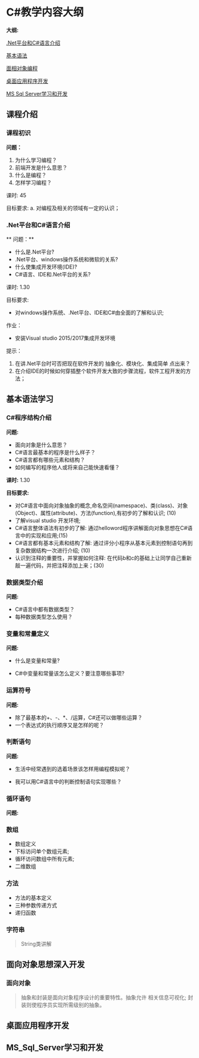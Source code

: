 # C#教学内容大纲

**大纲:**

[.Net平台和C#语言介绍](#.Net平台和C#语言介绍)

[基本语法](#基本语法学习)

[面相对象编程](#面向对象思想深入开发)

[桌面应用程序开发](#桌面应用程序开发)

[MS Sql Server学习和开发](#MS_Sql_Server学习和开发)

## 课程介绍

### 课程初识

**问题：**

 1. 为什么学习编程？
 2. 前端开发是什么意思？
 3. 什么是编程？
 4. 怎样学习编程？

课时: 45

目标要求: 
	a. 对编程及相关的领域有一定的认识；
	
### .Net平台和C#语言介绍

** 问题：**
	
+  什么是.Net平台? 
+  .Net平台、windows操作系统和微软的关系? 
+  什么使集成开发环境(IDE)?
+  C#语言、IDE和.Net平台的关系?

课时: 1.30

目标要求: 

+ 对windows操作系统、.Net平台、IDE和C#由全面的了解和认识;

作业：

+ 安装Visual studio 2015/2017集成开发环境
	
提示：

1. 在讲.Net平台时可否把现在软件开发的 抽象化、模块化、集成简单 点出来？
2. 在介绍IDE的时候如何穿插整个软件开发大致的步骤流程，软件工程开发的方法；

## 基本语法学习

### C#程序结构介绍

**问题:**

+  面向对象是什么意思？
+  C#语言最基本的程序是什么样子？
+  C#语言都有哪些元素和结构？
+  如何编写的程序他人或将来自己能快速看懂？

**课时:** 1.30

**目标要求:**

+ 对C#语言中面向对象抽象的概念,命名空间(namespace)、类(class)、对象(Object)、属性(attribute)、方法(function),有初步的了解和认识; (10)
+ 了解visual studio 开发环境;
+ C#语言整体语法有初步的了解: 通过helloword程序讲解面向对象思想在C#语言中的实现和应用;(15)
+ C#语言都有基本元素和结构了解: 通过评分小程序从基本元素到控制语句再到复杂数据结构一次进行介绍; (10)
+ 认识到注释的重要性，并掌握如何注释: 在代码b和c的基础上让同学自己重新敲一遍代码，并把注释添加上来；(30)
	
### 数据类型介绍
	
**问题:**

+ C#语言中都有数据类型？
+ 每种数据类型怎么使用？

### 变量和常量定义

**问题:**
	
+ 什么是变量和常量?
	
+ C#中变量和常量该怎么定义？要注意哪些事项?

### 运算符号

**问题:**

+ 除了最基本的\+、\-、\*、/运算，C#还可以做哪些运算？
+ 一个表达式的执行顺序又是怎样的呢？
	
### 判断语句

**问题:**

+ 生活中经常遇到的选着场景该怎样用编程模拟呢？
	
+ 我可以用C#语言中的判断控制语句实现哪些？
	
### 循环语句

**问题:**

	
### 数组

- 数组定义
- 下标访问单个数组元素;
- 循环访问数组中所有元素;
- 二维数组

### 方法

- 方法的基本定义
- 三种参数传递方式
- 递归函数

### 字符串

> String类讲解


## 面向对象思想深入开发

### 面向对象

> 抽象和封装是面向对象程序设计的重要特性。抽象允许
> 相关信息可视化; 封装则使程序员实现所需级别的抽象。

## 桌面应用程序开发

## MS_Sql_Server学习和开发
